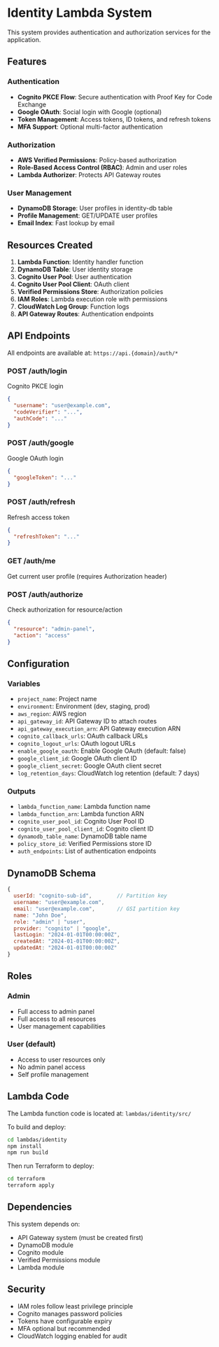 # Identity Lambda System

This system provides authentication and authorization services for the application.

## Features

### Authentication
- **Cognito PKCE Flow**: Secure authentication with Proof Key for Code Exchange
- **Google OAuth**: Social login with Google (optional)
- **Token Management**: Access tokens, ID tokens, and refresh tokens
- **MFA Support**: Optional multi-factor authentication

### Authorization
- **AWS Verified Permissions**: Policy-based authorization
- **Role-Based Access Control (RBAC)**: Admin and user roles
- **Lambda Authorizer**: Protects API Gateway routes

### User Management
- **DynamoDB Storage**: User profiles in identity-db table
- **Profile Management**: GET/UPDATE user profiles
- **Email Index**: Fast lookup by email

## Resources Created

1. **Lambda Function**: Identity handler function
2. **DynamoDB Table**: User identity storage
3. **Cognito User Pool**: User authentication
4. **Cognito User Pool Client**: OAuth client
5. **Verified Permissions Store**: Authorization policies
6. **IAM Roles**: Lambda execution role with permissions
7. **CloudWatch Log Group**: Function logs
8. **API Gateway Routes**: Authentication endpoints

## API Endpoints

All endpoints are available at: `https://api.{domain}/auth/*`

### POST /auth/login
Cognito PKCE login
```json
{
  "username": "user@example.com",
  "codeVerifier": "...",
  "authCode": "..."
}
```

### POST /auth/google
Google OAuth login
```json
{
  "googleToken": "..."
}
```

### POST /auth/refresh
Refresh access token
```json
{
  "refreshToken": "..."
}
```

### GET /auth/me
Get current user profile (requires Authorization header)

### POST /auth/authorize
Check authorization for resource/action
```json
{
  "resource": "admin-panel",
  "action": "access"
}
```

## Configuration

### Variables

- `project_name`: Project name
- `environment`: Environment (dev, staging, prod)
- `aws_region`: AWS region
- `api_gateway_id`: API Gateway ID to attach routes
- `api_gateway_execution_arn`: API Gateway execution ARN
- `cognito_callback_urls`: OAuth callback URLs
- `cognito_logout_urls`: OAuth logout URLs
- `enable_google_oauth`: Enable Google OAuth (default: false)
- `google_client_id`: Google OAuth client ID
- `google_client_secret`: Google OAuth client secret
- `log_retention_days`: CloudWatch log retention (default: 7 days)

### Outputs

- `lambda_function_name`: Lambda function name
- `lambda_function_arn`: Lambda function ARN
- `cognito_user_pool_id`: Cognito User Pool ID
- `cognito_user_pool_client_id`: Cognito client ID
- `dynamodb_table_name`: DynamoDB table name
- `policy_store_id`: Verified Permissions store ID
- `auth_endpoints`: List of authentication endpoints

## DynamoDB Schema

```javascript
{
  userId: "cognito-sub-id",        // Partition key
  username: "user@example.com",
  email: "user@example.com",       // GSI partition key
  name: "John Doe",
  role: "admin" | "user",
  provider: "cognito" | "google",
  lastLogin: "2024-01-01T00:00:00Z",
  createdAt: "2024-01-01T00:00:00Z",
  updatedAt: "2024-01-01T00:00:00Z"
}
```

## Roles

### Admin
- Full access to admin panel
- Full access to all resources
- User management capabilities

### User (default)
- Access to user resources only
- No admin panel access
- Self profile management

## Lambda Code

The Lambda function code is located at: `lambdas/identity/src/`

To build and deploy:
```bash
cd lambdas/identity
npm install
npm run build
```

Then run Terraform to deploy:
```bash
cd terraform
terraform apply
```

## Dependencies

This system depends on:
- API Gateway system (must be created first)
- DynamoDB module
- Cognito module
- Verified Permissions module
- Lambda module

## Security

- IAM roles follow least privilege principle
- Cognito manages password policies
- Tokens have configurable expiry
- MFA optional but recommended
- CloudWatch logging enabled for audit
